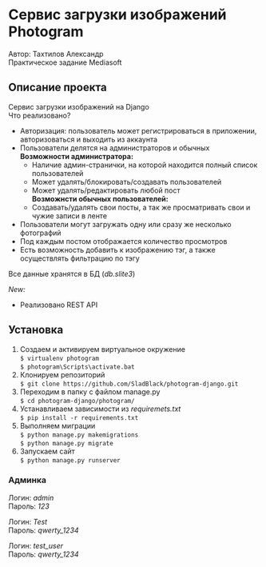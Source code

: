 # Сервис загрузки изображений Photogram
Автор: Тахтилов Александр <br>
Практическое задание Mediasoft

## Описание проекта
Сервис загрузки изображений на Django<br>
Что реализовано?<br>
- Авторизация: пользователь может регистрироваться в приложении, авторизоваться
 и выходить из аккаунта
- Пользователи делятся на администраторов и обычных<br>
    **Возможности администратора:**
    + Наличие админ-странички, на которой находится полный список пользователей
    + Может удалять/блокировать/создавать пользователей
    + Может удалять/редактировать любой пост<br>
    **Возможнсти обычных пользователей:**
    + Создавать/удалять свои посты, а так же просматривать свои и чужие записи в ленте
- Пользователи могут загружать одну или сразу же несколько фотографий
- Под каждым постом отображается количество просмотров
- Есть возможность добавить к изображению тэг, а также осуществлять фильтрацию по тэгу

Все данные хранятся в БД (*db.slite3*)

*New:*
- Реализовано REST API
## Установка
1. Создаем и активируем виртуальное окружение <br>
`$ virtualenv photogram` <br>
`$ photogram\Scripts\activate.bat`
2. Клонируем репозиторий  
`$ git clone https://github.com/SladBlack/photogram-django.git`
3. Переходим в папку с файлом manage.py <br>
`$ cd photogram-django/photogram/`<br>
4. Устанавливаем зависимости из *requiremets.txt*  
`$ pip install -r requirements.txt`
5. Выполняем миграции<br>
`$ python manage.py makemigrations`<br>
`$ python manage.py migrate`
6. Запускаем сайт<br>
`$ python manage.py runserver`


### Админка
Логин: *admin*<br>
Пароль: *123*

Логин: *Test*<br>
Пароль: *qwerty_1234*<br>

Логин: *test_user*<br>
Пароль: *qwerty_1234*<br>